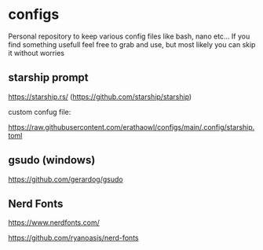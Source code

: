 # configs

Personal repository to keep various config files like bash, nano etc...
If you find something usefull feel free to grab and use, but most likely you can skip it without worries


## starship prompt

https://starship.rs/ (https://github.com/starship/starship)

custom confug file:

https://raw.githubusercontent.com/erathaowl/configs/main/.config/starship.toml


## gsudo (windows)

https://github.com/gerardog/gsudo


## Nerd Fonts

https://www.nerdfonts.com/

https://github.com/ryanoasis/nerd-fonts
